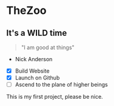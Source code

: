 # TheZoo
## It's a WILD time

> "I am good at things"
- Nick Anderson

- [x] Build Website
- [x] Launch on Github
- [ ] Ascend to the plane of higher beings
   
This is my first project, please be nice.
